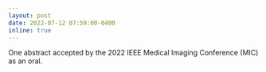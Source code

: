```yaml
---
layout: post
date: 2022-07-12 07:59:00-0400
inline: true
---
```


One abstract accepted by the 2022 IEEE Medical Imaging Conference (MIC) as an oral.
